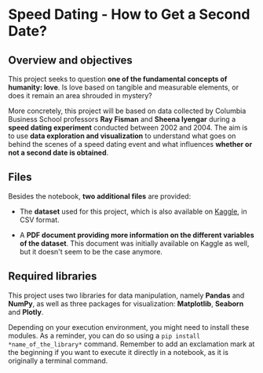 # Speed Dating - How to Get a Second Date?

## Overview and objectives

This project seeks to question **one of the fundamental concepts of humanity: love**. Is love based on tangible and measurable elements, or does it remain an area shrouded in mystery?

More concretely, this project will be based on data collected by Columbia Business School professors **Ray Fisman** and **Sheena Iyengar** during a **speed dating experiment** conducted between 2002 and 2004. The aim is to use **data exploration and visualization** to understand what goes on behind the scenes of a speed dating event and what influences **whether or not a second date is obtained**.

## Files

Besides the notebook, **two additional files** are provided:

- The **dataset** used for this project, which is also available on [Kaggle](https://www.kaggle.com/annavictoria/speed-dating-experiment), in CSV format.

- A **PDF document providing more information on the different variables of the dataset**. This document was initially available on Kaggle as well, but it doesn't seem to be the case anymore.

## Required libraries

This project uses two libraries for data manipulation, namely **Pandas** and **NumPy**, as well as three packages for visualization: **Matplotlib**, **Seaborn** and **Plotly**.

Depending on your execution environment, you might need to install these modules. As a reminder, you can do so using a `pip install *name_of_the_library*` command. Remember to add an exclamation mark at the beginning if you want to execute it directly in a notebook, as it is originally a terminal command.